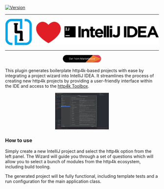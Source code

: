 <a href="https://plugins.jetbrains.com/plugin/25243-http4k-project-wizard">![Version](https://img.shields.io/jetbrains/plugin/v/25243-http4k-project-wizard)</a>
<hr/>
<img src="logo.png">
<hr/>

<p align="center">
<a href="https://plugins.jetbrains.com/plugin/25243-http4k-project-wizard"><img src="install.png" width="25%"></a>
</p>

This plugin generates boilerplate http4k-based projects with ease by integrating a project wizard into IntelliJ IDEA. It streamlines the process of creating new
http4k projects by providing a user-friendly interface within the IDE and access to the [http4k Toolbox](https://toolbox.http4k.org).

<p align="center">
<img src="screenshot1.png" width="35%">
</p>

### How to use

Simply create a new IntelliJ project and select the http4k option from the left panel. The Wizard will guide you through a set of questions which will allow you
to select a bunch of modules from the http4k ecosystem, including build tooling.

The generated project will be fully functional, including template tests and a run configuration for the main application class.
